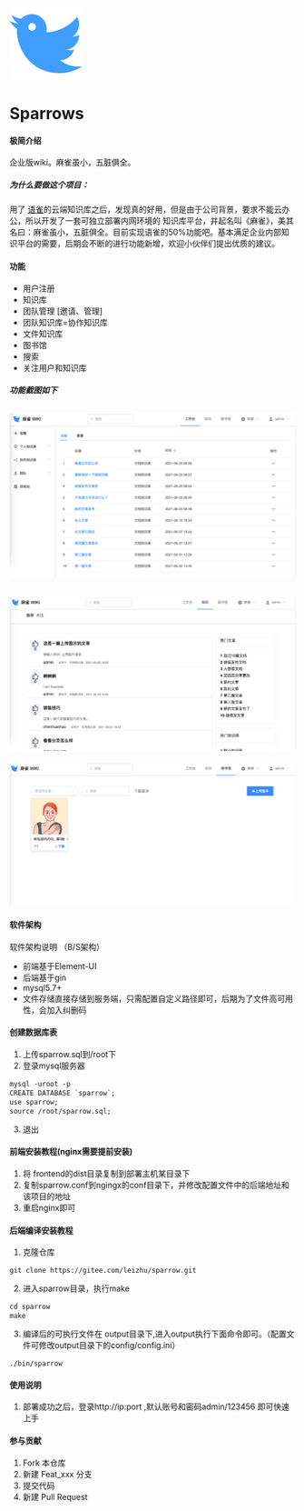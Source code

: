 ![Sparrow](./doc/sparrow.png "Sparrow")
# Sparrows

#### 极简介绍
企业版wiki。麻雀虽小，五脏俱全。

##### 为什么要做这个项目：
用了 [语雀](https://www.yuque.com/)的云端知识库之后，发现真的好用，但是由于公司背景，要求不能云办公，所以开发了一套可独立部署内网环境的
知识库平台，并起名叫《麻雀》，美其名曰：麻雀虽小，五脏俱全。目前实现语雀的50%功能吧。基本满足企业内部知识平台的需要，后期会不断的进行功能新增，欢迎小伙伴们提出优质的建议。
#### 功能
- 用户注册
- 知识库
- 团队管理 [邀请、管理]
- 团队知识库=协作知识库
- 文件知识库
- 图书馆
- 搜索
- 关注用户和知识库

##### 功能截图如下
![主页](./doc/img1.png)
----
![主页](./doc/img2.png)
----
![主页](./doc/img3.png)

#### 软件架构
软件架构说明 （B/S架构）
- 前端基于Element-UI
- 后端基于gin
- mysql5.7+
- 文件存储直接存储到服务端，只需配置自定义路径即可，后期为了文件高可用性，会加入纠删码

#### 创建数据库表
1. 上传sparrow.sql到/root下
2. 登录mysql服务器
```shell script
mysql -uroot -p
CREATE DATABASE `sparrow`;
use sparrow;
source /root/sparrow.sql;
```
3. 退出

#### 前端安装教程(nginx需要提前安装)
1. 将 frontend的dist目录复制到部署主机某目录下
2. 复制sparrow.conf到ngingx的conf目录下，并修改配置文件中的后端地址和该项目的地址
3. 重启nginx即可
#### 后端编译安装教程

1.  克隆仓库 
```shell script
git clone https://gitee.com/leizhu/sparrow.git
```
2.  进入sparrow目录，执行make
```shell script
cd sparrow
make
```
3.  编译后的可执行文件在 output目录下,进入output执行下面命令即可。（配置文件可修改output目录下的config/config.ini）
```shell script
./bin/sparrow 
```

#### 使用说明

1.  部署成功之后，登录http://ip:port ,默认账号和密码admin/123456 即可快速上手

#### 参与贡献

1.  Fork 本仓库
2.  新建 Feat_xxx 分支
3.  提交代码
4.  新建 Pull Request

